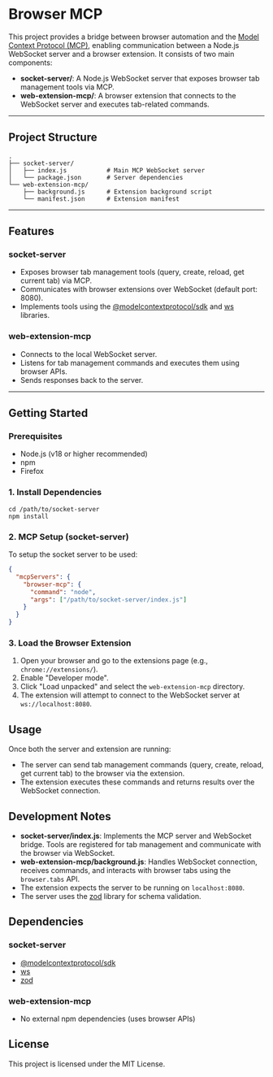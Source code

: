 # Browser MCP

This project provides a bridge between browser automation and the [Model Context Protocol (MCP)](https://github.com/modelcontextprotocol/sdk), enabling communication between a Node.js WebSocket server and a browser extension. It consists of two main components:

- **socket-server/**: A Node.js WebSocket server that exposes browser tab management tools via MCP.
- **web-extension-mcp/**: A browser extension that connects to the WebSocket server and executes tab-related commands.

---

## Project Structure

```
.
├── socket-server/
│   ├── index.js           # Main MCP WebSocket server
│   └── package.json       # Server dependencies
└── web-extension-mcp/
    ├── background.js      # Extension background script
    └── manifest.json      # Extension manifest
```

---

## Features

### socket-server
- Exposes browser tab management tools (query, create, reload, get current tab) via MCP.
- Communicates with browser extensions over WebSocket (default port: 8080).
- Implements tools using the [@modelcontextprotocol/sdk](https://www.npmjs.com/package/@modelcontextprotocol/sdk) and [ws](https://www.npmjs.com/package/ws) libraries.

### web-extension-mcp
- Connects to the local WebSocket server.
- Listens for tab management commands and executes them using browser APIs.
- Sends responses back to the server.

---

## Getting Started

### Prerequisites
- Node.js (v18 or higher recommended)
- npm
- Firefox

### 1. Install Dependencies

```
cd /path/to/socket-server
npm install
```

### 2. MCP Setup (socket-server)

To setup the socket server to be used:

```json
{
  "mcpServers": {
    "browser-mcp": {
      "command": "node",
      "args": ["/path/to/socket-server/index.js"]
    }
  }
}
```

### 3. Load the Browser Extension

1. Open your browser and go to the extensions page (e.g., `chrome://extensions/`).
2. Enable "Developer mode".
3. Click "Load unpacked" and select the `web-extension-mcp` directory.
4. The extension will attempt to connect to the WebSocket server at `ws://localhost:8080`.


## Usage

Once both the server and extension are running:
- The server can send tab management commands (query, create, reload, get current tab) to the browser via the extension.
- The extension executes these commands and returns results over the WebSocket connection.

## Development Notes

- **socket-server/index.js**: Implements the MCP server and WebSocket bridge. Tools are registered for tab management and communicate with the browser via WebSocket.
- **web-extension-mcp/background.js**: Handles WebSocket connection, receives commands, and interacts with browser tabs using the `browser.tabs` API.
- The extension expects the server to be running on `localhost:8080`.
- The server uses the [zod](https://www.npmjs.com/package/zod) library for schema validation.

## Dependencies

### socket-server
- [@modelcontextprotocol/sdk](https://www.npmjs.com/package/@modelcontextprotocol/sdk)
- [ws](https://www.npmjs.com/package/ws)
- [zod](https://www.npmjs.com/package/zod)

### web-extension-mcp
- No external npm dependencies (uses browser APIs)

## License

This project is licensed under the MIT License. 